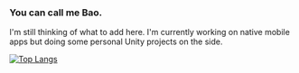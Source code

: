### You can call me Bao.

I'm still thinking of what to add here. I'm currently working on native mobile apps but doing some personal Unity projects on the side.

[![Top Langs](https://github-readme-stats.vercel.app/api/top-langs/?username=briantria)](https://github.com/anuraghazra/github-readme-stats)

<!--
### Hi there 👋

**briantria/briantria** is a ✨ _special_ ✨ repository because its `README.md` (this file) appears on your GitHub profile.

Here are some ideas to get you started:

- 🔭 I’m currently working on ...
- 🌱 I’m currently learning ...
- 👯 I’m looking to collaborate on ...
- 🤔 I’m looking for help with ...
- 💬 Ask me about ...
- 📫 How to reach me: ...
- 😄 Pronouns: ...
- ⚡ Fun fact: ...
-->
